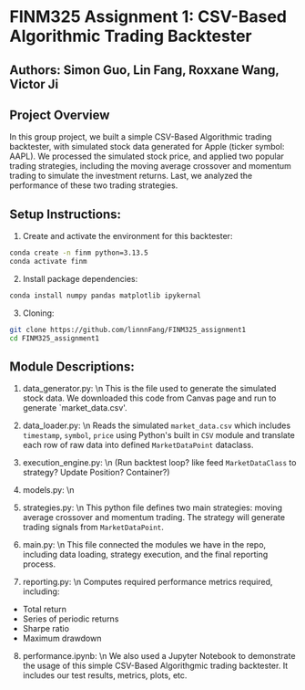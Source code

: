 # FINM325 Assignment 1: CSV-Based Algorithmic Trading Backtester

## Authors: Simon Guo, Lin Fang, Roxxane Wang, Victor Ji

## Project Overview
In this group project, we built a simple CSV-Based Algorithmic trading backtester, with simulated stock data generated for Apple (ticker symbol: AAPL). We processed the simulated stock price, and applied two popular trading strategies, including the moving average crossover and momentum trading to simulate the investment returns. Last, we analyzed the performance of these two trading strategies.

## Setup Instructions:
1. Create and activate the environment for this backtester:
```bash
conda create -n finm python=3.13.5
conda activate finm
```

2. Install package dependencies:
```bash
conda install numpy pandas matplotlib ipykernal
```

3. Cloning:
```bash
git clone https://github.com/linnnFang/FINM325_assignment1
cd FINM325_assignment1
```

## Module Descriptions:
1. data_generator.py: \n
This is the file used to generate the simulated stock data. We downloaded this code from Canvas page and run to generate `market_data.csv'.

2. data_loader.py: \n
Reads the simulated `market_data.csv` which includes `timestamp`, `symbol`, `price` using Python's built in `CSV` module and translate each row of raw data into defined `MarketDataPoint` dataclass.

3. execution_engine.py: \n
(Run backtest loop? like feed `MarketDataClass` to strategy? Update Position? Container?)

4. models.py: \n


6. strategies.py: \n
This python file defines two main strategies: moving average crossover and momentum trading. The strategy will generate trading signals from `MarketDataPoint`.

7. main.py: \n
This file connected the modules we have in the repo, including data loading, strategy execution, and the final reporting process.

8. reporting.py: \n
Computes required performance metrics required, including:
- Total return
- Series of periodic returns
- Sharpe ratio
- Maximum drawdown

8. performance.ipynb: \n
We also used a Jupyter Notebook to demonstrate the usage of this simple CSV-Based Algorithgmic trading backtester. It includes our test results, metrics, plots, etc.



